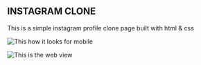 ## INSTAGRAM CLONE

This is a simple instagram profile clone page 
built with html & css

![This how it looks for mobile](https://ibb.co/dcFYpkc)

![This is the web view](https://ibb.co/hDHRm6Y)
